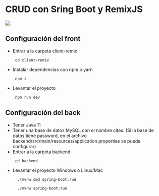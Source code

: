 # CRUD con Sring Boot y RemixJS

![](https://1.bp.blogspot.com/-w26Rc92feik/XqAti_4AeSI/AAAAAAAAASs/ed_7__YsB702fXi0rBuwmcNEdkiiOb3wQCLcBGAsYHQ/w1200-h630-p-k-no-nu/react-spring-logo-v3.png)

## Configuración del front
  - Entrar a la carpeta client-remix
    ```
     cd client-remix
    ```
  - Instalar dependencias con npm o yarn
    ```
     npm i
    ```
  - Levantar el proyecto
    ```
     npm run dev
    ```
  
## Configuración del back
  - Tener Java 11
  - Tener una base de datos MySQL con el nombre citas. (Si la base de datos tiene password, en el archivo backend/src/main/resources/application.properties se puede configurar)
  - Entrar a la carpeta backend
    ```
     cd backend
    ```
  - Levantar el proyecto Windows o Linux/Mac
    ```
      .\mvnw.cmd spring-boot:run
    ```
    ```
      ./mvnw spring-boot:run
    ```
    
